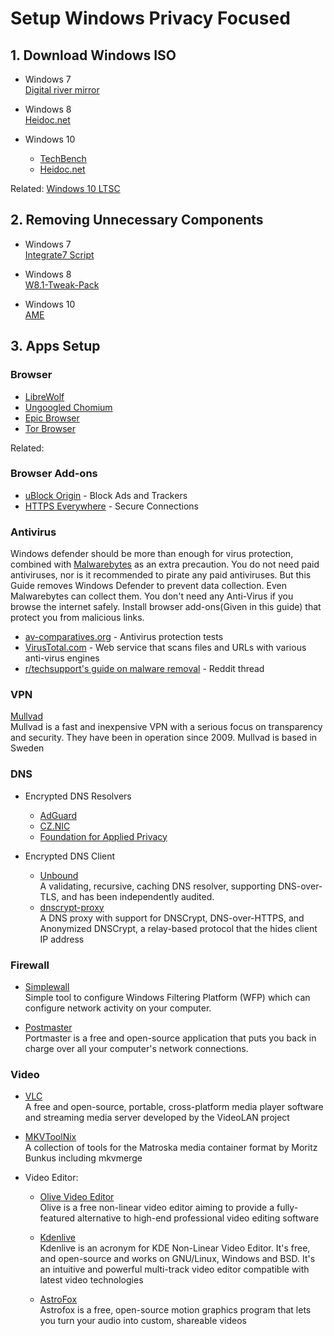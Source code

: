# Setup Windows Privacy Focused

## 1. Download Windows ISO

* Windows 7  
[Digital river mirror](https://digitalrivermirror.com/)


* Windows 8  
[Heidoc.net](https://heidoc.net/joomla/technology-science/microsoft/67-microsoft-windows-and-office-iso-download-tool)


* Windows 10  
  - [TechBench](https://tb.rg-adguard.net/public.php)  
  - [Heidoc.net](https://heidoc.net/joomla/technology-science/microsoft/67-microsoft-windows-and-office-iso-download-tool)

Related:
[Windows 10 LTSC](https://azimstech.github.io/2018-10-05-windows-10-enterprise-ltsc-2019/)

## 2. Removing Unnecessary Components
* Windows 7  
[Integrate7 Script](https://www.wincert.net/forum/topic/14001-integrate7-script-%E2%80%93-automatically-download-and-slipstream-all-updates-up-to-052021/)

* Windows 8  
[W8.1-Tweak-Pack](https://www.ntlite.com/community/index.php?threads/clangers-download-page.1272/)

* Windows 10  
[AME](https://ameliorated.info/)

## 3. Apps Setup
### Browser  
* [LibreWolf](https://librewolf-community.gitlab.io/)  
* [Ungoogled Chomium](https://ungoogled-software.github.io/ungoogled-chromium-binaries/)  
* [Epic Browser](https://www.epicbrowser.com/)  
* [Tor Browser](https://www.torproject.org/)

Related:

### Browser Add-ons
* [uBlock Origin](https://github.com/gorhill/uBlock) - Block Ads and Trackers
* [HTTPS Everywhere](https://www.eff.org/https-everywhere) - Secure Connections

### Antivirus
Windows defender should be more than enough for virus protection, combined with [Malwarebytes](https://www.malwarebytes.com/) as an extra precaution. You do not need paid antiviruses, nor is it recommended to pirate any paid antiviruses. But this Guide removes Windows Defender to prevent data collection. Even Malwarebytes can collect them. You don't need any Anti-Virus if you browse the internet safely. Install browser add-ons(Given in this guide) that protect you from malicious links.

* [av-comparatives.org](https://www.av-comparatives.org/) - Antivirus protection tests  
* [VirusTotal.com](https://www.virustotal.com/) - Web service that scans files and URLs with various anti-virus engines  
* [r/techsupport's guide on malware removal](https://www.reddit.com/r/techsupport/comments/33evdi/suggested_reading_official_malware_removal_guide/) - Reddit thread

<!--Related:
* [Windows Best Privacy Practices](https://www.reddit.com/r/privacytoolsIO/comments/fwgvsb/windows_10_best_privacy_practices/?utm_source=amp&utm_medium=&utm_content=post_body)-->

### VPN
[Mullvad](https://mullvad.net/en/)  
Mullvad is a fast and inexpensive VPN with a serious focus on transparency and security. They have been in operation since 2009. Mullvad is based in  Sweden

### DNS
* Encrypted DNS Resolvers  
  - [AdGuard](https://adguard.com/en/adguard-dns/overview.html)
  - [CZ.NIC](https://www.nic.cz/odvr/)
  - [Foundation for Applied Privacy](https://applied-privacy.net//services/dns/)

* Encrypted DNS Client
  - [Unbound](https://nlnetlabs.nl/projects/unbound/about/)  
  A validating, recursive, caching DNS resolver, supporting DNS-over-TLS, and has been independently audited.
  - [dnscrypt-proxy](https://github.com/DNSCrypt/dnscrypt-proxy/wiki)  
  A DNS proxy with support for DNSCrypt, DNS-over-HTTPS, and Anonymized DNSCrypt, a relay-based protocol that the hides client IP address
 
### Firewall
* [Simplewall](https://www.henrypp.org/product/simplewall)  
Simple tool to configure Windows Filtering Platform (WFP) which can configure network activity on your computer.

* [Postmaster](https://safing.io/)  
Portmaster is a free and open-source application that puts you back in charge over all your computer's network connections.

### Video
* [VLC](https://www.videolan.org/)  
A free and open-source, portable, cross-platform media player software and streaming media server developed by the VideoLAN project

* [MKVToolNix](https://mkvtoolnix.download/)  
A collection of tools for the Matroska media container format by Moritz Bunkus including mkvmerge

* Video Editor:
  - [Olive Video Editor](https://www.olivevideoeditor.org/)  
  Olive is a free non-linear video editor aiming to provide a fully-featured alternative to high-end professional video editing software
  
  - [Kdenlive](https://kdenlive.org/)  
  Kdenlive is an acronym for KDE Non-Linear Video Editor. It's free, and open-source and works on GNU/Linux, Windows and BSD. It's an intuitive and powerful multi-track video editor compatible with latest video technologies
  
  - [AstroFox](https://astrofox.io/)  
  Astrofox is a free, open-source motion graphics program that lets you turn your audio into custom, shareable videos
